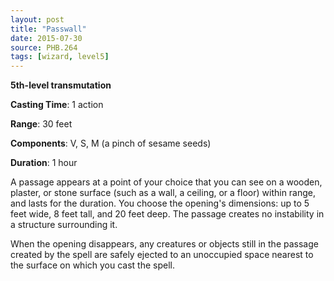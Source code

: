 ```yaml
---
layout: post
title: "Passwall"
date: 2015-07-30
source: PHB.264
tags: [wizard, level5]
---
```


**5th-level transmutation**

**Casting Time**: 1 action

**Range**: 30 feet

**Components**: V, S, M (a pinch of sesame seeds)

**Duration**: 1 hour

A passage appears at a point of your choice that you can see on a wooden, plaster, or stone surface (such as a wall, a ceiling, or a floor) within range, and lasts for the duration. You choose the opening's dimensions: up to 5 feet wide, 8 feet tall, and 20 feet deep. The passage creates no instability in a structure surrounding it.

When the opening disappears, any creatures or objects still in the passage created by the spell are safely ejected to an unoccupied space nearest to the surface on which you cast the spell.

